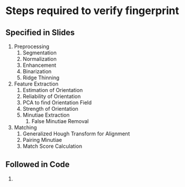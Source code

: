 # Steps required to verify fingerprint

## Specified in Slides

1. Preprocessing
   1. Segmentation
   2. Normalization
   3. Enhancement
   4. Binarization
   5. Ridge Thinning
2. Feature Extraction
   1. Estimation of Orientation
   2. Reliability of Orientation
   3. PCA to find Orientation Field
   4. Strength of Orientation
   5. Minutiae Extraction
      1. False Minutiae Removal
3. Matching
   1. Generalized Hough Transform for Alignment
   2. Pairing Minutiae
   3. Match Score Calculation

## Followed in Code

1. 
